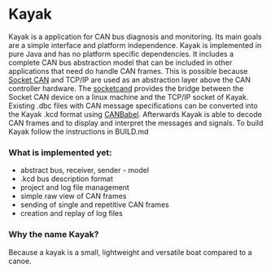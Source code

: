Kayak
=====

Kayak is a application for CAN bus diagnosis and monitoring. Its main goals are a simple interface and platform independence.
Kayak is implemented in pure Java and has no platform specific dependencies. It includes a complete CAN bus abstraction model that can be included in other applications that need do handle CAN frames.
This is possible because [Socket CAN](http://developer.berlios.de/projects/socketcan/) and TCP/IP are used as an abstraction layer above the CAN controller hardware.
The [socketcand](https://github.com/dschanoeh/socketcand) provides the bridge between the Socket CAN device on a linux machine and the TCP/IP socket of Kayak.
Existing .dbc files with CAN message specifications can be converted into the Kayak .kcd format using [CANBabel](https://github.com/julietkilo/CANBabel). Afterwards Kayak is able to decode CAN frames and to display and interpret the messages and signals.
To build Kayak follow the instructions in BUILD.md

### What is implemented yet:
* abstract bus, receiver, sender - model
* .kcd bus description format
* project and log file management
* simple raw view of CAN frames
* sending of single and repetitive CAN frames
* creation and replay of log files
 
### Why the name Kayak?
Because a kayak is a small, lightweight and versatile boat compared to a canoe. 
